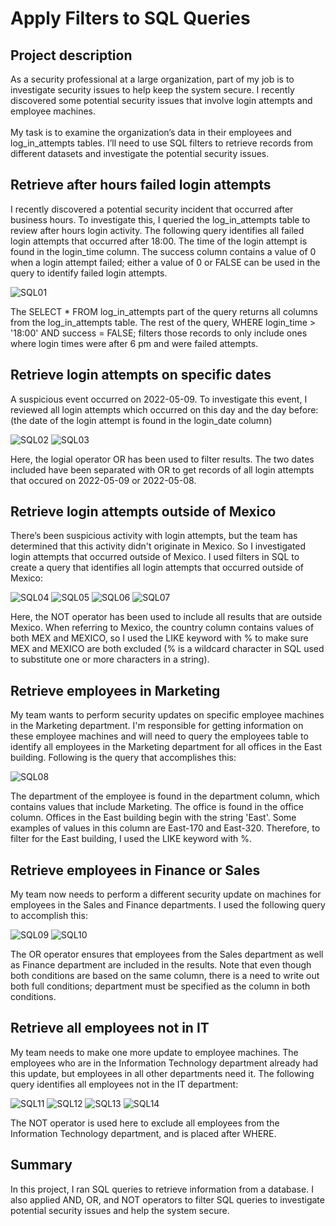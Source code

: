 <h1>Apply Filters to SQL Queries</h1>
<h2>Project description</h2>
As a security professional at a large organization, part of my job is to investigate security issues to help keep the system secure. I recently discovered some potential security issues that involve login attempts and employee machines.
<br /><br />
My task is to examine the organization’s data in their employees and log_in_attempts tables. I’ll need to use SQL filters to retrieve records from different datasets and investigate the potential security issues.

<h2>Retrieve after hours failed login attempts</h2>
I recently discovered a potential security incident that occurred after business hours. To investigate this, I queried the log_in_attempts table to review after hours login activity. The following query identifies all failed login attempts that occurred after 18:00. The time of the login attempt is found in the login_time column. The success column contains a value of 0 when a login attempt failed; either a value of 0 or FALSE can be used in the query to identify failed login attempts.

![SQL01](https://github.com/user-attachments/assets/9094081d-8d9b-493d-a0d2-499d6ed9b351)

The SELECT * FROM log_in_attempts part of the query returns all columns from the log_in_attempts table. The rest of the query, WHERE login_time > '18:00' AND success = FALSE; filters those records to only include ones where login times were after 6 pm and were failed attempts.

<h2>Retrieve login attempts on specific dates</h2>
A suspicious event occurred on 2022-05-09. To investigate this event, I reviewed all login attempts which occurred on this day and the day before: (the date of the login attempt is found in the login_date column)

![SQL02](https://github.com/user-attachments/assets/7a50418f-8d37-4350-b159-3a8c76473798)
![SQL03](https://github.com/user-attachments/assets/ef9b70ea-5dd4-47fb-9592-17228d94d6da)

Here, the logial operator OR has been used to filter results. The two dates included have been separated with OR to get records of all login attempts that occured on 2022-05-09 or 2022-05-08.

<h2>Retrieve login attempts outside of Mexico</h2>
There’s been suspicious activity with login attempts, but the team has determined that this activity didn't originate in Mexico. So I investigated login attempts that occurred outside of Mexico. I used filters in SQL to create a query that identifies all login attempts that occurred outside of Mexico:

![SQL04](https://github.com/user-attachments/assets/a75e5704-13ff-48bb-ab63-d5e43e51d445)
![SQL05](https://github.com/user-attachments/assets/ee929d0f-d3d9-4a5c-8793-e553e27d8dce)
![SQL06](https://github.com/user-attachments/assets/86cb4477-df87-4344-9321-465da910b966)
![SQL07](https://github.com/user-attachments/assets/b1486914-4d48-431d-8749-9cc22734bfb6)

Here, the NOT operator has been used to include all results that are outside Mexico. When referring to Mexico, the country column contains values of both MEX and MEXICO, so I used the LIKE keyword with % to make sure MEX and MEXICO are both excluded (% is a wildcard character in SQL used to substitute one or more characters in a string).

<h2>Retrieve employees in Marketing</h2>
My team wants to perform security updates on specific employee machines in the Marketing department. I'm responsible for getting information on these employee machines and will need to query the employees table to identify all employees in the Marketing department for all offices in the East building. Following is the query that accomplishes this:

![SQL08](https://github.com/user-attachments/assets/afdee5e3-4129-44dd-820a-0bf75ec103bf)

The department of the employee is found in the department column, which contains values that include Marketing. The office is found in the office column. Offices in the East building begin with the string 'East'. Some examples of values in this column are East-170 and East-320. Therefore, to filter for the East building, I used the LIKE keyword with %. 

<h2>Retrieve employees in Finance or Sales</h2>
My team now needs to perform a different security update on machines for employees in the Sales and Finance departments. I used the following query to accomplish this:

![SQL09](https://github.com/user-attachments/assets/9c8e8bd6-56a5-4805-81b9-65b3c1cec6f3)
![SQL10](https://github.com/user-attachments/assets/f5fec83c-846e-4daa-8c14-85b3b36dd50c)

The OR operator ensures that employees from the Sales department as well as Finance department are included in the results. Note that even though both conditions are based on the same column, there is a need to write out both full conditions; department must be specified as the column in both conditions.

<h2>Retrieve all employees not in IT</h2>
My team needs to make one more update to employee machines. The employees who are in the Information Technology department already had this update, but employees in all other departments need it. The following query identifies all employees not in the IT department:

![SQL11](https://github.com/user-attachments/assets/78f9b7e7-a308-4535-a6f4-fa59fdcdacf2)
![SQL12](https://github.com/user-attachments/assets/0ed57c15-4cc2-4cfe-bb5f-5189af616767)
![SQL13](https://github.com/user-attachments/assets/205dfc06-44c1-4d5b-a42f-ff83f45a14c9)
![SQL14](https://github.com/user-attachments/assets/8a2de8d8-5c00-4508-855d-f44fe2412b76)

 
 
 

The NOT operator is used here to exclude all employees from the Information Technology department, and is placed after WHERE.
<h2>Summary</h2>
In this project, I ran SQL queries to retrieve information from a database. I also applied AND, OR, and NOT operators to filter SQL queries to investigate potential security issues and help the system secure.
